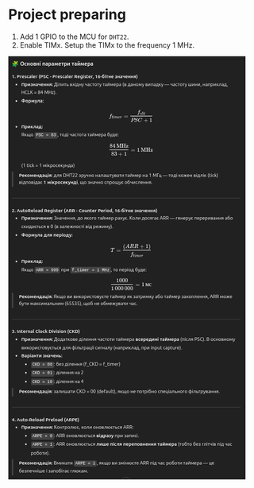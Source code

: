 # Project preparing
1. Add 1 GPIO to the MCU for `DHT22`.
2. Enable TIMx. Setup the TIMx to the frequency 1 MHz.

![Timer parameters](image.png)

